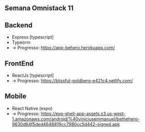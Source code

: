 ## Semana Omnistack 11

## Backend

- Express [typescript]
- Typeorm
- -> Progresso: https://app-behero.herokuapp.com/

## FrontEnd

- ReactJs [typescript]
- -> Progresso: https://blissful-goldberg-e421c4.netlify.com/

## Mobile

- React Native (expo)
- -> Progresso: https://exp-shell-app-assets.s3.us-west-1.amazonaws.com/android/%40viniciusemmanuel/bethehero-9630d64f5ded4648819cc7980cc5d442-signed.apk

